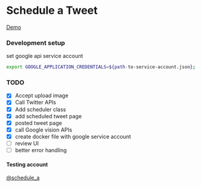 # Schedule a Tweet
[Demo](http://35.192.217.33/)
### Development setup
set google api service account
```bash
export GOOGLE_APPLICATION_CREDENTIALS=${path-to-service-account.json};
```

### TODO
- [x] Accept upload image
- [x] Call Twitter APIs
- [x] Add scheduler class
- [x] add scheduled tweet page
- [x] posted tweet page
- [x] call Google vision APIs
- [x] create docker file with google service account
- [ ] review UI
- [ ] better error handling

#### Testing account
[@schedule_a](https://twitter.com/schedule_a)
